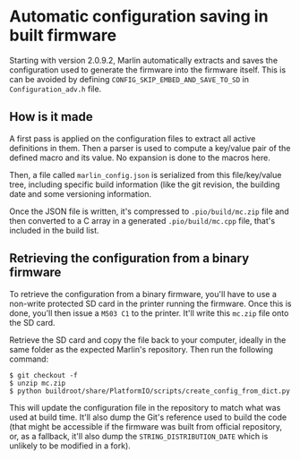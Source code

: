 # Automatic configuration saving in built firmware

Starting with version 2.0.9.2, Marlin automatically extracts and saves the configuration used to generate the firmware into the firmware itself.
This is can be avoided by defining `CONFIG_SKIP_EMBED_AND_SAVE_TO_SD` in `Configuration_adv.h` file.

## How is it made
A first pass is applied on the configuration files to extract all active definitions in them. Then a parser is used to compute a key/value pair of the defined macro and its value.
No expansion is done to the macros here.

Then, a file called `marlin_config.json` is serialized from this file/key/value tree, including specific build information (like the git revision, the building date and some versioning information.

Once the JSON file is written, it's compressed to `.pio/build/mc.zip` file and then converted to a C array in a generated `.pio/build/mc.cpp` file, that's included in the build list.

## Retrieving the configuration from a binary firmware
To retrieve the configuration from a binary firmware, you'll have to use a non-write protected SD card in the printer running the firmware.
Once this is done, you'll then issue a `M503 C1` to the printer. It'll write this `mc.zip` file onto the SD card.

Retrieve the SD card and copy the file back to your computer, ideally in the same folder as the expected Marlin's repository.
Then run the following command:
```
$ git checkout -f
$ unzip mc.zip 
$ python buildroot/share/PlatformIO/scripts/create_config_from_dict.py
```

This will update the configuration file in the repository to match what was used at build time. It'll also dump the Git's reference used to build the code (that might be accessible if the 
firmware was built from official repository, or, as a fallback, it'll also dump the `STRING_DISTRIBUTION_DATE` which is unlikely to be modified in a fork). 


 
 